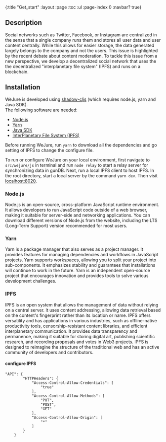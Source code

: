 {:title "Get_start"
 :layout :page
 :toc :ul
 :page-index 0
 :navbar? true}

## Description

Social networks such as Twitter, Facebook, or Instagram are centralized in the sense that a single company runs them and stores all user data and user content centrally. While this allows for easier storage, the data generated largely belongs to the company and not the users. This issue is highlighted by the recent debate about content moderation. To tackle this issue from a new perspective, we develop a decentralized social network that uses the the decentralized "interplanetary file system" (IPFS) and runs on a blockchain.

## Installation
WeJure is developed using [shadow-cljs](https://github.com/thheller/shadow-cljs) (which requires node.js, yarn and Java SDK).<br/>
The following software are needed:
- [Node.js](https://nodejs.org) 
- [Yarn](https://www.yarnpkg.com)
- [Java SDK](https://adoptium.net/) 
- [InterPlanetary File System (IPFS)](https://ipfs.tech/)

Before running WeJure, run `yarn` to download all the dependencies and go setting of IPFS to change the configure file.

To run or configure WeJure on your local environment, first navigate to `src/wejure/js` in terminal and run `node relay` to start a relay server for synchronizing data in gunDB. Next, run a local IPFS client to host IPFS. In the root directory, start a local server by the command `yarn dev`. Then visit [localhost:8020](http://localhost:8020).

### Node.js
Node.js is an open-source, cross-platform JavaScript runtime environment. It allows developers to run JavaScript code outside of a web browser, making it suitable for server-side and networking applications. You can download different versions of Node.js from the website, including the LTS (Long-Term Support) version recommended for most users.

### Yarn
Yarn is a package manager that also serves as a project manager. It provides features for managing dependencies and workflows in JavaScript projects. Yarn supports workspaces, allowing you to split your project into sub-components. It emphasizes stability and guarantees that installations will continue to work in the future. Yarn is an independent open-source project that encourages innovation and provides tools to solve various development challenges.

### IPFS
IPFS is an open system that allows the management of data without relying on a central server. It uses content addressing, allowing data retrieval based on the content's fingerprint rather than its location or name. IPFS offers versatility and has applications in various industries, such as offline-native productivity tools, censorship-resistant content libraries, and efficient interplanetary communication. It provides data transparency and permanence, making it suitable for storing digital art, publishing scientific research, and recording proposals and votes in Web3 projects. IPFS is designed to reimagine the structure of the traditional web and has an active community of developers and contributors.

#### configure IPFS
```
"API": {
		"HTTPHeaders": {
			"Access-Control-Allow-Credentials": [
				"true"
			],
			"Access-Control-Allow-Methods": [
				"PUT",
				"POST",
				"GET"
			],
			"Access-Control-Allow-Origin": [
				"*"
			]
		}
	}
```





